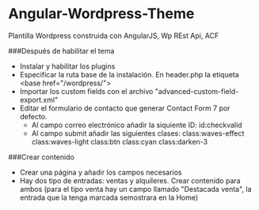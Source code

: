# Angular-Wordpress-Theme
Plantilla Wordpress construida con AngularJS, Wp REst Api, ACF

###Después de habilitar el tema
- Instalar y habilitar los plugins
- Especificar la ruta base de la instalación. En header.php la etiqueta &lt;base href="/wordpress/"&gt;
- Importar los custom fields con el archivo "advanced-custom-field-export.xml"
- Editar el formulario de contacto que generar Contact Form 7 por defecto.
  - Al campo correo electrónico añadir la siquiente ID: id:checkvalid
  - Al campo submit añadir las siguientes clases: class:waves-effect class:waves-light class:btn class:cyan class:darken-3

###Crear contenido
- Crear una página y añadir los campos necesarios
- Hay dos tipo de entradas: ventas y alquileres. Crear contenido para ambos (para el tipo venta hay un campo llamado "Destacada venta", la entrada que la tenga marcada semostrara en la Home)
